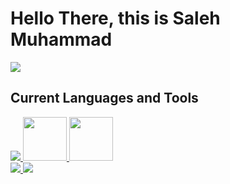 # Hello There, this is Saleh Muhammad 
 <image src="https://www.codewars.com/users/salehmalik121/badges/small"></image>
##    Current Languages and Tools
<div id="images">
  <a href="https://flutter.dev/">
    <image                src="https://camo.githubusercontent.com/114aa59f6bfe1ff7ef3444fbb224078eb6a32c43f0ed03a6c0c3e6df67e049ec/68747470733a2f2f7777772e766563746f726c6f676f2e7a6f6e652f6c6f676f732f666c7574746572696f2f666c7574746572696f2d69636f6e2e737667"></image>
  <a href="https://www.javascript.com/">
    <image style="width:70px ; height:70px" src="https://cdn.iconscout.com/icon/free/png-256/javascript-2752148-2284965.png"></image>
  <a href="https://isocpp.org/">
<image style="width:70px ; height:70px" src="https://brandslogos.com/wp-content/uploads/thumbs/c-logo-vector.svg"></image>
</div>
<div>
    <image src="https://github-readme-stats.vercel.app/api/top-langs/?username=salehmalik121&theme=github_dark&layout=compact&hide_border=truestyle=centerme"></image>
    <image src="https://github-readme-streak-stats.herokuapp.com/?user=salehmalik121&theme=tokyonight_duo&hide_border=true"></image>
</div>
